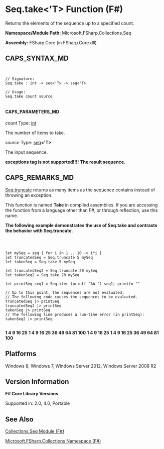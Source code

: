 # Seq.take<'T> Function (F#)

Returns the elements of the sequence up to a specified count.

**Namespace/Module Path:** Microsoft.FSharp.Collections.Seq

**Assembly:** FSharp.Core (in FSharp.Core.dll)


## CAPS_SYNTAX_MD



```


// Signature:
Seq.take : int -> seq<'T> -> seq<'T>

// Usage:
Seq.take count source


```



#### CAPS_PARAMETERS_MD
*count*
Type: [int](http://msdn.microsoft.com/en-us/library/025d5455-3622-4ea5-9573-3ecbd4ee1375)


The number of items to take.


*source*
Type: [seq](http://msdn.microsoft.com/en-us/library/2f0c87c6-8a0d-4d33-92a6-10d1d037ce75)**&lt;'T&gt;**


The input sequence.



**exceptions tag is not supported!!!!**
**The result sequence.**
## CAPS_REMARKS_MD
[Seq.truncate](http://msdn.microsoft.com/en-us/library/1892dfeb-308e-45e2-857a-3c3405d02244) returns as many items as the sequence contains instead of throwing an exception.

This function is named **Take** in compiled assemblies. If you are accessing the function from a language other than F#, or through reflection, use this name.

**The following example demonstrates the use of Seq.take and contrasts the behavior with Seq.truncate.**


```



let mySeq = seq { for i in 1 .. 10 -> i*i }
let truncatedSeq = Seq.truncate 5 mySeq
let takenSeq = Seq.take 5 mySeq

let truncatedSeq2 = Seq.truncate 20 mySeq
let takenSeq2 = Seq.take 20 mySeq

let printSeq seq1 = Seq.iter (printf "%A ") seq1; printfn ""

// Up to this point, the sequences are not evaluated.
// The following code causes the sequences to be evaluated.
truncatedSeq |> printSeq
truncatedSeq2 |> printSeq
takenSeq |> printSeq
// The following line produces a run-time error (in printSeq):
takenSeq2 |> printSeq


```



**1 4 9 16 25**
**1 4 9 16 25 36 49 64 81 100**
**1 4 9 16 25**
**1 4 9 16 25 36 49 64 81 100**
## Platforms
Windows 8, Windows 7, Windows Server 2012, Windows Server 2008 R2


## Version Information
**F# Core Library Versions**

Supported in: 2.0, 4.0, Portable




## See Also
[Collections.Seq Module &#40;F&#35;&#41;](Collections.Seq+Module+%28F%23%29.md)

[Microsoft.FSharp.Collections Namespace &#40;F&#35;&#41;](Microsoft.FSharp.Collections+Namespace+%28F%23%29.md)

